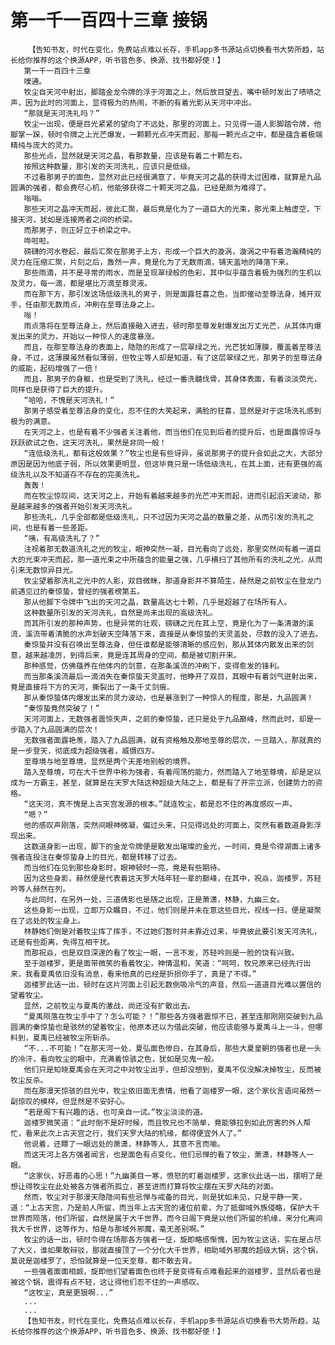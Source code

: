 # 第一千一百四十三章 接锅
        【告知书友，时代在变化，免费站点难以长存，手机app多书源站点切换看书大势所趋，站长给你推荐的这个换源APP，听书音色多、换源、找书都好使！】
       第一千一百四十三章
       噗通。
       牧尘自天河中射出，脚踏金龙令牌的浮于河面之上，然后放目望去，嘴中顿时发出了啧啧之声，因为此时的河面上，显得极为的热闹，不断的有着光影从天河中冲出。
       “那就是天河洗礼吗？”
       牧尘一出现，便是目光紧紧的望向了不远处，那里的河面上，只见得一道人影脚踏令牌，他脚掌一跺，顿时令牌之上光芒爆发，一颗颗光点冲天而起，那每一颗光点之中，都是蕴含着极端精纯与庞大的灵力。
       那些光点，显然就是天河之晶，看那数量，应该是有着二十颗左右。
       按照这种数量，那引发的天河洗礼，应该只是低级。
       不过看那男子的面色，显然对此已经很满意了，毕竟天河之晶的获得太过困难，就算是九品圆满的强者，都会费尽心机，他能够获得二十颗天河之晶，已经是颇为难得了。
       嗡嗡。
       那些天河之晶冲天而起，彼此汇聚，最后竟是化为了一道巨大的光束，那光束上触虚空，下接天河，犹如是连接两者之间的桥梁。
       而那男子，则正好立于桥梁之中。
       哗啦啦。
       磅礴的河水卷起，最后汇聚在那男子上方，形成一个巨大的漩涡，漩涡之中有着浩瀚精纯的灵力在压缩汇聚，片刻之后，轰然一声，竟是化为了无数雨滴，铺天盖地的降落下来。
       那些雨滴，并不是寻常的雨水，而是呈现翠绿般的色彩，其中似乎蕴含着极为强烈的生机以及灵力，每一滴，都是堪比万滴至尊灵液。
       而在那下方，那引发这场低级洗礼的男子，则是面露狂喜之色，当即催动至尊法身，摊开双手，任由那无数雨点，冲刷在至尊法身之上。
       嗡！
       雨点落将在至尊法身上，然后直接融入进去，顿时那至尊发射爆发出万丈光芒，从其体内爆发出来的灵力，开始以一种惊人的速度暴涨。
       而且，在那至尊法身的表面上，隐隐的形成了一层翠绿之光，光芒犹如薄膜，覆盖着至尊法身，不过，这薄膜虽然看似薄弱，但牧尘等人却是知道，有了这层翠绿之光，那男子的至尊法身的威能，起码增强了一倍！
       而且，那男子的身躯，也是受到了洗礼，经过一番洗髓伐骨，其身体表面，有着淡淡荧光，同样也是获得了巨大的提升。
       “哈哈，不愧是天河洗礼！”
       那男子感受着至尊法身的变化，忍不住的大笑起来，满脸的狂喜，显然是对于这场洗礼感到极为的满意。
       在天河之上，也是有着不少强者关注着他，而当他们在见到后者的提升后，也是面露惊讶与跃跃欲试之色，这天河洗礼，果然是非同一般！
       “连低级洗礼，都有这般效果？”牧尘也是有些讶异，虽说那男子的提升会如此之大，大部分原因是因为他底子弱，所以效果更明显，但这毕竟只是一场低级洗礼，在其上面，还有更强的高级洗礼以及不知道存不存在的完美洗礼。
       轰轰！
       而在牧尘惊叹间，这天河之上，开始有着越来越多的光芒冲天而起，进而引起滔天波动，那是越来越多的强者开始引发天河洗礼。
       那些洗礼，几乎全部都是低级洗礼，只不过因为天河之晶的数量之差，从而引发的洗礼之间，也是有着一些差距。
       “咦，有高级洗礼了？”
       注视着那无数道洗礼之光的牧尘，眼神突然一凝，目光看向了远处，那里突然间有着一道巨大的光束冲天而起，那一道光束之中所蕴含的能量之强，几乎横扫了其他所有的洗礼之光，从而引来无数惊异目光。
       牧尘望着那洗礼之光中的人影，双目微眯，那道身影并不算陌生，赫然是之前牧尘在登龙门前遇见过的秦惊蛰，曾经的强者榜第五。
       那从他脚下令牌中飞出的天河之晶，数量高达七十颗，几乎是超越了在场所有人。
       这种数量所引发的天河洗礼，自然是尚未出现的高级洗礼。
       而其所引发的那种声势，也是异常的壮观，磅礴之光在其上空，竟是化为了一条清澈的溪流，溪流带着清脆的水声划破天空降落下来，直接是从秦惊蛰的天灵盖处，尽数的没入了进去。
       秦惊蛰并没有召唤出至尊法身，但任谁都是能够清晰的感应到，那从其体内散发出来的剑意，越来越凌厉，到得后来，竟是连其周身的空间，都是被切割开来。
       那种感觉，仿佛蕴养在他体内的剑意，在那条溪流的冲刷下，变得愈发的锋利。
       而当那条溪流最后一滴消失在秦惊蛰天灵盖时，他睁开了双目，其眼中有着剑气迸射出来，竟是直接将下方的天河，撕裂出了一条千丈剑痕。
       那从秦惊蛰体内爆发出来的灵力波动，也是暴涨到了一种惊人的程度，那是，九品圆满！
       “秦惊蛰竟然突破了！”
       天河河面上，无数强者震惊失声，之前的秦惊蛰，还只是处于九品巅峰，然而此时，却是一步踏入了九品圆满的层次！
       无数强者面露艳羡，踏入了九品圆满，就有资格触及那地至尊的层次，一旦踏入，那就真的是一步登天，彻底成为超级强者，威慑四方。
       至尊境与地至尊境，显然是两个天差地别般的境界。
       踏入至尊境，可在大千世界中称为强者，有着闯荡的能力，然而踏入了地至尊境，却是足以成为一方霸主，甚至，就算是在天罗大陆这种超级大陆之上，都是有了开宗立派，创建势力的资格。
       “这天河，真不愧是上古天宫发源的根本。”就连牧尘，都是忍不住的再度感叹一声。
       “嗯？”
       他的感叹声刚落，突然间眼神微凝，偏过头来，只见得远处的河面上，突然有着数道身影浮现出来。
       这数道身影一出现，脚下的金龙令牌便是散发出璀璨的金光，一时间，竟是令得湖面上诸多强者连投注在秦惊蛰身上的目光，都是转移了过去。
       而当他们在见到那些身影时，眼神顿时一亮，竟是有些期待。
       因为这些身影，赫然便是代表着这天罗大陆年轻一辈的巅峰，在其中，祝焱，迦楼罗，苏轻吟等人赫然在列。
       与此同时，在另外一处，三道倩影也是随之出现，正是萧潇，林静，九幽三女。
       这些身影一出现，立即万众瞩目，不过，他们则是并未在意这些目光，视线一扫，便是凝聚在了远处的牧尘身上。
       林静她们倒是对着牧尘挥了挥手，不过她们暂时并未靠近过来，毕竟彼此要引发天河洗礼，还是有些距离，免得互相干扰。
       而那祝焱，也是双目深邃的看了牧尘一眼，一言不发，苏轻吟则是一脸的饶有兴致。
       至于迦楼罗，更是面带微笑的看着牧尘，神情温和，笑道：“呵呵，牧兄原来已经先行出来，我看夏禹依旧没有消息，看来他真的已经是折损你手了，真是了不得。”
       迦楼罗此话一出，顿时在这片河面上引起无数倒吸冷气的声音，然后一道道目光难以置信的望着牧尘。
       显然，之前牧尘与夏禹的激战，尚还没有扩散出去。
       “夏禹陨落在牧尘手中了？怎么可能？！”那些各方强者震惊不已，甚至连那刚刚突破到九品圆满的秦惊蛰也是骇然的望着牧尘，他原本还以为借此突破，他应该能够与夏禹斗上一斗，但哪料到，夏禹已经被牧尘所斩杀。
       “不...不可能！”在那天河一处，夏弘面色惨白，在其身后，那些大夏皇朝的强者也是一头的冷汗，看向牧尘的眼中，充满着惊骇之色，犹如是见鬼一般。
       他们只是知晓夏禹会在天河之中对牧尘出手，但却没想到，夏禹不仅没解决掉牧尘，反而被牧尘反杀。
       而在那漫天惊骇的目光中，牧尘依旧面无表情，他看了迦楼罗一眼，这个家伙言语间虽然一副惊叹的模样，但显然是不安好心。
       “若是阁下有兴趣的话，也可亲自一试。”牧尘淡淡的道。
       迦楼罗微笑道：“此时倒不是好时候，而且牧兄也不简单，竟能够拉到如此厉害的外人帮忙，看来此次上古天宫之行，我们天罗大陆的机缘，都得便宜外人了。”
       他说着，还瞟了一眼远处的萧潇，林静等人，其意不言而喻。
       而这天河上各方强者闻言，也是面色有点变化，他们忌惮的看了牧尘，萧潇，林静等人一眼。
       “这家伙，好恶毒的心思！”九幽美目一寒，愤怒的盯着迦楼罗，这家伙此话一出，摆明了是想让得牧尘在此处被各方强者所孤立，甚至进而打算将牧尘摆在天罗大陆的对面。
       然而，牧尘对于那漫天隐隐间有些忌惮与戒备的目光，则是犹如未见，只是平静一笑，道：“上古天宫，乃是前人所留，而当年上古天宫的诸位前辈，为了抵御域外族侵略，保护大千世界而陨落，他们所留，自然是属于大千世界，而今日阁下竟是以他们所留的机缘，来分化离间我大千世界，这等作为，怕是与那域外邪魔，毫无差别啊。”
       牧尘的话一出，顿时令得在场那各方强者一怔，旋即略感惭愧，因为牧尘这话，实在是占尽了大义，谁如果敢辩驳，那就直接顶了一个分化大千世界，相助域外邪魔的超级大锅，这个锅，莫说是迦楼罗了，恐怕就算是一位天至尊，都不敢去背。
       一些强者面面相觑，旋即他们望着面色也终于是变得有点难看起来的迦楼罗，显然后者也是被这个锅，震得有点不轻，这让得他们忍不住的一声感叹。
       “这牧尘，真是更狠啊...”
       ...
       ...
       【告知书友，时代在变化，免费站点难以长存，手机app多书源站点切换看书大势所趋，站长给你推荐的这个换源APP，听书音色多、换源、找书都好使！】